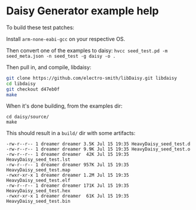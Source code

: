 # Daisy Generator example help

To build these test patches:

Install `arm-none-eabi-gcc` on your respective OS.

Then convert one of the examples to daisy:
`hvcc seed_test.pd -m seed_meta.json -n seed_test -g daisy -o .`

Then pull in, and compile, libdaisy:

```bash
git clone https://github.com/electro-smith/libDaisy.git libdaisy
cd libdaisy
git checkout d47eb0f
make
```

When it's done building, from the examples dir:

```
cd daisy/source/
make
```

This should result in a `build/` dir with some artifacts:

```ls
-rw-r--r-- 1 dreamer dreamer 3.5K Jul 15 19:35 HeavyDaisy_seed_test.d
-rw-r--r-- 1 dreamer dreamer 9.9K Jul 15 19:35 HeavyDaisy_seed_test.o
-rw-r--r-- 1 dreamer dreamer  42K Jul 15 19:35 HeavyDaisy_seed_test.lst
-rw-r--r-- 1 dreamer dreamer 957K Jul 15 19:35 HeavyDaisy_seed_test.map
-rwxr-xr-x 1 dreamer dreamer 1.2M Jul 15 19:35 HeavyDaisy_seed_test.elf
-rw-r--r-- 1 dreamer dreamer 171K Jul 15 19:35 HeavyDaisy_seed_test.hex
-rwxr-xr-x 1 dreamer dreamer  61K Jul 15 19:35 HeavyDaisy_seed_test.bin
```
